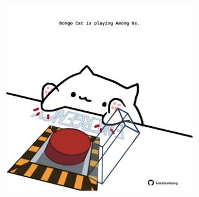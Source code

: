 <!-- built at 21/02/2022, 16:01:05 UTC -->
<p align="center">
  <img width="500" height="500" src="./ReadmeImage.svg">
</p>
